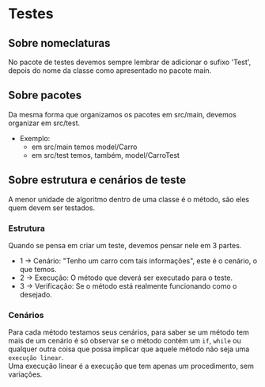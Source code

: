 # Testes
## Sobre nomeclaturas
No pacote de testes devemos sempre lembrar de adicionar o sufixo 'Test', depois do nome da classe como apresentado no pacote main.

## Sobre pacotes
Da mesma forma que organizamos os pacotes em src/main, devemos organizar em src/test.
* Exemplo: 
  * em src/main temos model/Carro
  * em src/test temos, também, model/CarroTest

## Sobre estrutura e cenários de teste
A menor unidade de algoritmo dentro de uma classe é o método, são eles quem devem ser testados.
### Estrutura
Quando se pensa em criar um teste, devemos pensar nele em 3 partes.
* 1 -> Cenário: "Tenho um carro com tais informações", este é o cenário, o que temos.
* 2 -> Execução: O método que deverá ser executado para o teste.
* 3 -> Verificação: Se o método está realmente funcionando como o desejado.
### Cenários
Para cada método testamos seus cenários, para saber se um método tem mais de um cenário é só observar se o método contém um `if`, `while` ou qualquer outra coisa que possa implicar que aquele método não seja uma `execução linear`.  
Uma execução linear é a execução que tem apenas um procedimento, sem variações.